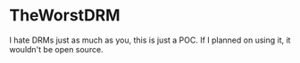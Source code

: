 # TheWorstDRM
I hate DRMs just as much as you, this is just a POC. If I planned on using it, it wouldn't be open source.
